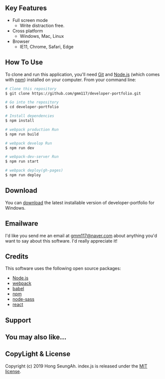 ## Key Features

* Full screen mode
  - Write distraction free.
* Cross platform
  - Windows, Mac, Linux
* Browser
  - IE11, Chrome, Safari, Edge

## How To Use

To clone and run this application, you'll need [Git](https://git-scm.com) and [Node.js](https://nodejs.org/en/download/) (which comes with [npm](http://npmjs.com)) installed on your computer. From your command line:

```bash
# Clone this repository
$ git clone https://github.com/gmm117/developer-portfolio.git

# Go into the repository
$ cd developer-portfolio

# Install dependencies
$ npm install

# webpack production Run
$ npm run build

# webpack develop Run
$ npm run dev

# webpack-dev-server Run
$ npm run start

# webpack deploy(gh-pages)
$ npm run deploy

```

## Download

You can [download](https://github.com/gmm117/developer-portfolio) the latest installable version of developer-portfolio for Windows.

## Emailware

I'd like you send me an email at <gmm117@naver.com> about anything you'd want to say about this software. I'd really appreciate it!
## Credits

This software uses the following open source packages:

- [Node.js](https://nodejs.org/)
- [webpack](https://webpack.js.org/)
- [babel](https://babeljs.io/)
- [npm](https://www.npmjs.com/)
- [node-sass](https://github.com/sass/node-sass)
- [react](https://ko.reactjs.org/)

## Support

## You may also like...

## CopyLight & License

Copyright (c) 2019 Hong SeungAh. index.js is released under the [MIT license](https://opensource.org/licenses/MIT).
